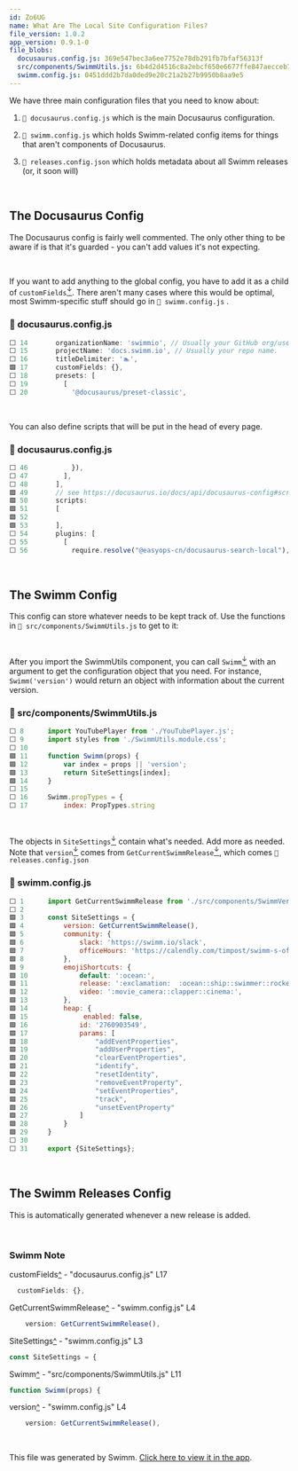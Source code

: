 ```yaml
---
id: Zo6UG
name: What Are The Local Site Configuration Files?
file_version: 1.0.2
app_version: 0.9.1-0
file_blobs:
  docusaurus.config.js: 369e547bec3a6ee7752e78db291fb7bfaf56313f
  src/components/SwimmUtils.js: 6b4d2d4516c8a2ebcf650e6677ffe847aecceb7b
  swimm.config.js: 0451ddd2b7da0ded9e20c21a2b27b9950b8aa9e5
---
```


We have three main configuration files that you need to know about:

1.  `📄 docusaurus.config.js` which is the main Docusaurus configuration.
    
2.  `📄 swimm.config.js` which holds Swimm-related config items for things that aren't components of Docusaurus.
    
3.  `📄 releases.config.json` which holds metadata about all Swimm releases (or, it soon will)

<br/>

The Docusaurus Config
---------------------

The Docusaurus config is fairly well commented. The only other thing to be aware if is that it's guarded - you can't add values it's not expecting.

<br/>

If you want to add anything to the global config, you have to add it as a child of `customFields`[<sup id="1b4Gb8">↓</sup>](#f-1b4Gb8). There aren't many cases where this would be optimal, most Swimm-specific stuff should go in `📄 swimm.config.js` .
<!-- NOTE-swimm-snippet: the lines below link your snippet to Swimm -->
### 📄 docusaurus.config.js
```javascript
⬜ 14       organizationName: 'swimmio', // Usually your GitHub org/user name.
⬜ 15       projectName: 'docs.swimm.io', // Usually your repo name.
⬜ 16       titleDelimiter: '🏊',
🟩 17       customFields: {},
⬜ 18       presets: [
⬜ 19         [
⬜ 20           '@docusaurus/preset-classic',
```

<br/>

You can also define scripts that will be put in the head of every page.
<!-- NOTE-swimm-snippet: the lines below link your snippet to Swimm -->
### 📄 docusaurus.config.js
```javascript
⬜ 46           }),
⬜ 47         ],
⬜ 48       ],
🟩 49       // see https://docusaurus.io/docs/api/docusaurus-config#scripts
🟩 50       scripts: 
🟩 51       [
🟩 52     
🟩 53       ],
⬜ 54       plugins: [
⬜ 55         [
⬜ 56           require.resolve("@easyops-cn/docusaurus-search-local"),
```

<br/>

The Swimm Config
----------------

This config can store whatever needs to be kept track of. Use the functions in `📄 src/components/SwimmUtils.js` to get to it:

<br/>

After you import the SwimmUtils component, you can call `Swimm`[<sup id="Z1bdEdk">↓</sup>](#f-Z1bdEdk) with an argument to get the configuration object that you need. For instance, `Swimm('version')` would return an object with information about the current version.
<!-- NOTE-swimm-snippet: the lines below link your snippet to Swimm -->
### 📄 src/components/SwimmUtils.js
```javascript
⬜ 8      import YouTubePlayer from './YouTubePlayer.js';
⬜ 9      import styles from './SwimmUtils.module.css';
⬜ 10     
🟩 11     function Swimm(props) {
🟩 12         var index = props || 'version';
🟩 13         return SiteSettings[index];
🟩 14     }
⬜ 15     
⬜ 16     Swimm.propTypes = {
⬜ 17         index: PropTypes.string
```

<br/>

The objects in `SiteSettings`[<sup id="28FeRl">↓</sup>](#f-28FeRl) contain what's needed. Add more as needed. Note that `version`[<sup id="Z2cFg3m">↓</sup>](#f-Z2cFg3m) comes from `GetCurrentSwimmRelease`[<sup id="1j2puY">↓</sup>](#f-1j2puY), which comes `📄 releases.config.json`
<!-- NOTE-swimm-snippet: the lines below link your snippet to Swimm -->
### 📄 swimm.config.js
```javascript
⬜ 1      import GetCurrentSwimmRelease from './src/components/SwimmVersions.js';
⬜ 2      
🟩 3      const SiteSettings = {
🟩 4          version: GetCurrentSwimmRelease(),
🟩 5          community: {
🟩 6              slack: 'https://swimm.io/slack',
🟩 7              officeHours: 'https://calendly.com/timpost/swimm-s-office-hours-with-tim-post',
🟩 8          },
🟩 9          emojiShortcuts: {
🟩 10             default: ':ocean:',
🟩 11             release: ':exclamation:  :ocean::ship::swimmer::rocket::new::boom::tada::sparkles:',
🟩 12             video: ':movie_camera::clapper::cinema:',
🟩 13         },
🟩 14         heap: {
🟩 15              enabled: false,
🟩 16             id: '2760903549',
🟩 17             params: [
🟩 18                 "addEventProperties", 
🟩 19                 "addUserProperties", 
🟩 20                 "clearEventProperties", 
🟩 21                 "identify", 
🟩 22                 "resetIdentity", 
🟩 23                 "removeEventProperty", 
🟩 24                 "setEventProperties", 
🟩 25                 "track", 
🟩 26                 "unsetEventProperty"
🟩 27             ]
🟩 28         }
🟩 29     }
⬜ 30     
⬜ 31     export {SiteSettings};
```

<br/>

## The Swimm Releases Config

This is automatically generated whenever a new release is added.

<br/>

<!-- THIS IS AN AUTOGENERATED SECTION. DO NOT EDIT THIS SECTION DIRECTLY -->
### Swimm Note

<span id="f-1b4Gb8">customFields</span>[^](#1b4Gb8) - "docusaurus.config.js" L17
```javascript
  customFields: {},
```

<span id="f-1j2puY">GetCurrentSwimmRelease</span>[^](#1j2puY) - "swimm.config.js" L4
```javascript
    version: GetCurrentSwimmRelease(),
```

<span id="f-28FeRl">SiteSettings</span>[^](#28FeRl) - "swimm.config.js" L3
```javascript
const SiteSettings = {
```

<span id="f-Z1bdEdk">Swimm</span>[^](#Z1bdEdk) - "src/components/SwimmUtils.js" L11
```javascript
function Swimm(props) {
```

<span id="f-Z2cFg3m">version</span>[^](#Z2cFg3m) - "swimm.config.js" L4
```javascript
    version: GetCurrentSwimmRelease(),
```

<br/>

This file was generated by Swimm. [Click here to view it in the app](https://app.swimm.io/repos/Z2l0aHViJTNBJTNBZG9jcy5zd2ltbS5pbyUzQSUzQXN3aW1taW8=/docs/Zo6UG).